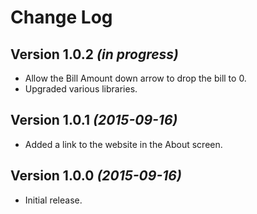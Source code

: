# Change Log

## Version 1.0.2 *(in progress)*

* Allow the Bill Amount down arrow to drop the bill to 0.
* Upgraded various libraries.

## Version 1.0.1 *(2015-09-16)*

* Added a link to the website in the About screen.

## Version 1.0.0 *(2015-09-16)*

* Initial release.
